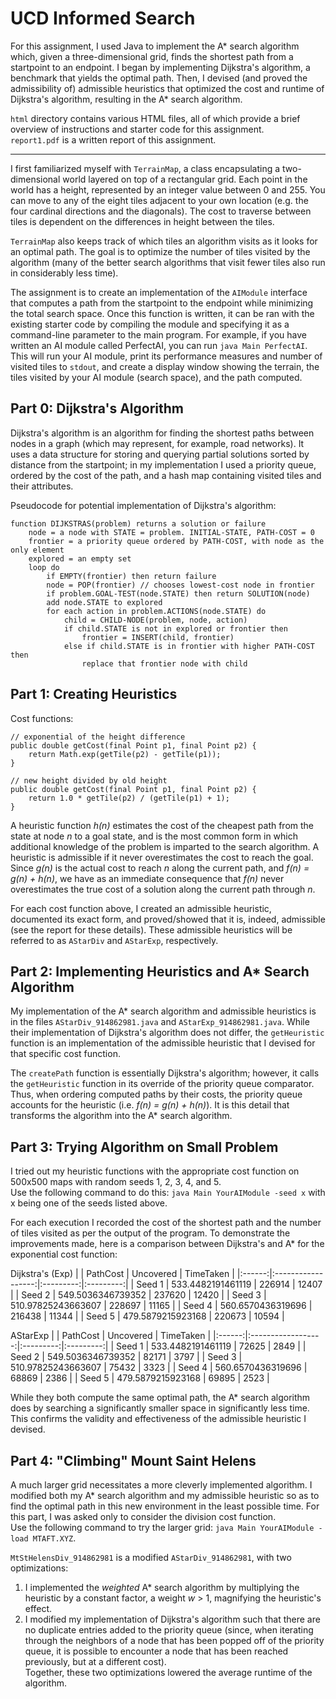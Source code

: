 # UCD Informed Search
For this assignment, I used Java to implement the A* search algorithm which, given a three-dimensional grid, finds the shortest path from a startpoint to an endpoint. I began by implementing Dijkstra's algorithm, a benchmark that yields the optimal path. Then, I devised (and proved the admissibility of) admissible heuristics that optimized the cost and runtime of Dijkstra's algorithm, resulting in the A* search algorithm.

`html` directory contains various HTML files, all of which provide a brief overview of instructions and starter code for this assignment.  
`report1.pdf` is a written report of this assignment.

---

I first familiarized myself with `TerrainMap`, a class encapsulating a two-dimensional world layered on top of a rectangular grid. Each point in the world has a height, represented by an integer value between 0 and 255. You can move to any of the eight tiles adjacent to your own location (e.g. the four cardinal directions and the diagonals). The cost to traverse between tiles is dependent on the differences in height between the tiles.

`TerrainMap` also keeps track of which tiles an algorithm visits as it looks for an optimal path. The goal is to optimize the number of tiles visited by the algorithm (many of the better search algorithms that visit fewer tiles also run in considerably less time).

The assignment is to create an implementation of the `AIModule` interface that computes a path from the startpoint to the endpoint while minimizing the total search space. Once this function is written, it can be ran with the existing starter code by compiling the module and specifying it as a command-line parameter to the main program. For example, if you have written an AI module called PerfectAI, you can run `java Main PerfectAI`. This will run your AI module, print its performance measures and number of visited tiles to `stdout`, and create a display window showing the terrain, the tiles visited by your AI module (search space), and the path computed.

## Part 0: Dijkstra's Algorithm
Dijkstra's algorithm is an algorithm for finding the shortest paths between nodes in a graph (which may represent, for example, road networks). It uses a data structure for storing and querying partial solutions sorted by distance from the startpoint; in my implementation I used a priority queue, ordered by the cost of the path, and a hash map containing visited tiles and their attributes.

Pseudocode for potential implementation of Dijkstra's algorithm:  
```
function DIJKSTRAS(problem) returns a solution or failure
    node = a node with STATE = problem. INITIAL-STATE, PATH-COST = 0
    frontier = a priority queue ordered by PATH-COST, with node as the only element
    explored = an empty set
    loop do
        if EMPTY(frontier) then return failure
        node = POP(frontier) // chooses lowest-cost node in frontier
        if problem.GOAL-TEST(node.STATE) then return SOLUTION(node)
        add node.STATE to explored
        for each action in problem.ACTIONS(node.STATE) do
            child = CHILD-NODE(problem, node, action)
            if child.STATE is not in explored or frontier then
                frontier = INSERT(child, frontier)
            else if child.STATE is in frontier with higher PATH-COST then
                replace that frontier node with child
```

## Part 1: Creating Heuristics
Cost functions:  
```
// exponential of the height difference
public double getCost(final Point p1, final Point p2) {
    return Math.exp(getTile(p2) - getTile(p1));
}

// new height divided by old height
public double getCost(final Point p1, final Point p2) {
    return 1.0 * getTile(p2) / (getTile(p1) + 1);
}
```

A heuristic function *h(n)* estimates the cost of the cheapest path from the state at node *n* to a goal state, and is the most common form in which additional knowledge of the problem is imparted to the search algorithm. A heuristic is admissible if it never overestimates the cost to reach the goal. Since *g(n)* is the actual cost to reach *n* along the current path, and *f(n) = g(n) + h(n)*, we have as an immediate consequence that *f(n)* never overestimates the true cost of a solution along the current path through *n*.

For each cost function above, I created an admissible heuristic, documented its exact form, and proved/showed that it is, indeed, admissible (see the report for these details). These admissible heuristics will be referred to as `AStarDiv` and `AStarExp`, respectively.

## Part 2: Implementing Heuristics and A* Search Algorithm
My implementation of the A* search algorithm and admissible heuristics is in the files `AStarDiv_914862981.java` and `AStarExp_914862981.java`. While their implementation of Dijkstra's algorithm does not differ, the `getHeuristic` function is an implementation of the admissible heuristic that I devised for that specific cost function.

The `createPath` function is essentially Dijkstra's algorithm; however, it calls the `getHeuristic` function in its override of the priority queue comparator. Thus, when ordering computed paths by their costs, the priority queue accounts for the heuristic (i.e. *f(n) = g(n) + h(n)*). It is this detail that transforms the algorithm into the A* search algorithm.

## Part 3: Trying Algorithm on Small Problem
I tried out my heuristic functions with the appropriate cost function on 500x500 maps with random seeds 1, 2, 3, 4, and 5.  
Use the following command to do this: `java Main YourAIModule -seed x` with x being one of the seeds listed above.

For each execution I recorded the cost of the shortest path and the number of tiles visited as per the output of the program. To demonstrate the improvements made, here is a comparison between Dijkstra's and A* for the exponential cost function:

Dijkstra's (Exp)
|        |      PathCost      | Uncovered | TimeTaken |
|:------:|:------------------:|:---------:|:---------:|
| Seed 1 | 533.4482191461119  |  226914   |   12407   |
| Seed 2 | 549.5036346739352  |  237620   |   12420   |
| Seed 3 | 510.97825243663607 |  228697   |   11165   |
| Seed 4 | 560.6570436319696  |  216438   |   11344   |
| Seed 5 | 479.5879215923168  |  220673   |   10594   |

AStarExp
|        |      PathCost      | Uncovered | TimeTaken |
|:------:|:------------------:|:---------:|:---------:|
| Seed 1 | 533.4482191461119  |   72625   |   2849    |
| Seed 2 | 549.5036346739352  |   82171   |   3797    |
| Seed 3 | 510.97825243663607 |   75432   |   3323    |
| Seed 4 | 560.6570436319696  |   68869   |   2386    |
| Seed 5 | 479.5879215923168  |   69895   |   2523    |

While they both compute the same optimal path, the A* search algorithm does by searching a significantly smaller space in significantly less time. This confirms the validity and effectiveness of the admissible heuristic I devised.

## Part 4: "Climbing" Mount Saint Helens
A much larger grid necessitates a more cleverly implemented algorithm. I modified both my A* search algorithm and my admissible heuristic so as to find the optimal path in this new environment in the least possible time. For this part, I was asked only to consider the division cost function.  
Use the following command to try the larger grid: `java Main YourAIModule -load MTAFT.XYZ`.

`MtStHelensDiv_914862981` is a modified `AStarDiv_914862981`, with two optimizations:  
1. I implemented the *weighted* A* search algorithm by multiplying the heuristic by a constant factor, a weight *w* > 1, magnifying the heuristic's effect.
2. I modified my implementation of Dijkstra's algorithm such that there are no duplicate entries added to the priority queue (since, when iterating through the neighbors of a node that has been popped off of the priority queue, it is possible to encounter a node that has been reached previously, but at a different cost).  
Together, these two optimizations lowered the average runtime of the algorithm.
